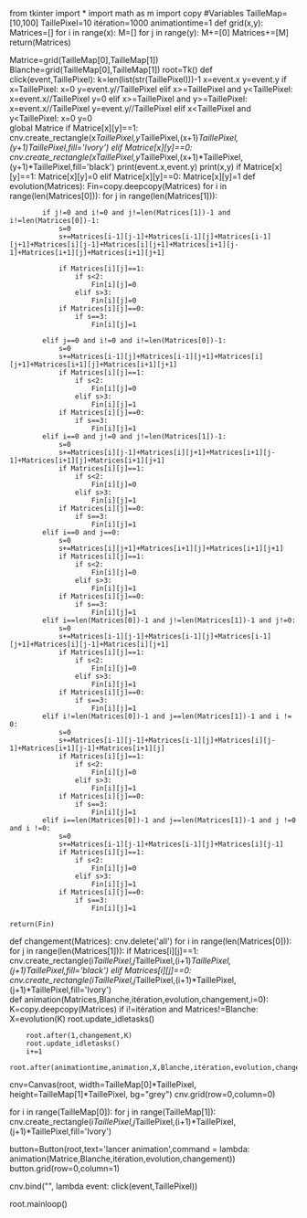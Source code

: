 from tkinter import *
import math as m
import copy 
#Variables
TailleMap= [10,100]
TaillePixel=10
itération=1000
animationtime=1
def grid(x,y):
    Matrices=[]
    for i in range(x):
        M=[]
        for j in range(y):
            M+=[0]
        Matrices+=[M]
    return(Matrices)

Matrice=grid(TailleMap[0],TailleMap[1])
Blanche=grid(TailleMap[0],TailleMap[1])
root=Tk()
def click(event,TaillePixel):
    k=len(list(str(TaillePixel)))-1
    x=event.x
    y=event.y
    if x<TaillePixel and y>=TaillePixel:
        x=0
        y=event.y//TaillePixel
    elif x>=TaillePixel and y<TaillePixel:
        x=event.x//TaillePixel
        y=0
    elif x>=TaillePixel and y>=TaillePixel:
        x=event.x//TaillePixel
        y=event.y//TaillePixel
    elif x<TaillePixel and y<TaillePixel:
        x=0
        y=0    
    global Matrice
    if Matrice[x][y]==1:
        cnv.create_rectangle(x*TaillePixel,y*TaillePixel,(x+1)*TaillePixel,(y+1)*TaillePixel,fill='Ivory')
    elif Matrice[x][y]==0:
        cnv.create_rectangle(x*TaillePixel,y*TaillePixel,(x+1)*TaillePixel,(y+1)*TaillePixel,fill='black')
    print(event.x,event.y)
    print(x,y)
    if Matrice[x][y]==1:
        Matrice[x][y]=0
    elif Matrice[x][y]==0:
        Matrice[x][y]=1
def evolution(Matrices):
    Fin=copy.deepcopy(Matrices)
    for i in range(len(Matrices[0])):
        for j in range(len(Matrices[1])):

            if j!=0 and i!=0 and j!=len(Matrices[1])-1 and i!=len(Matrices[0])-1:
                s=0
                s+=Matrices[i-1][j-1]+Matrices[i-1][j]+Matrices[i-1][j+1]+Matrices[i][j-1]+Matrices[i][j+1]+Matrices[i+1][j-1]+Matrices[i+1][j]+Matrices[i+1][j+1]

                if Matrices[i][j]==1:
                    if s<2:
                        Fin[i][j]=0
                    elif s>3:
                        Fin[i][j]=0
                if Matrices[i][j]==0:
                    if s==3:
                        Fin[i][j]=1

            elif j==0 and i!=0 and i!=len(Matrices[0])-1:
                s=0
                s+=Matrices[i-1][j]+Matrices[i-1][j+1]+Matrices[i][j+1]+Matrices[i+1][j]+Matrices[i+1][j+1]
                if Matrices[i][j]==1:
                    if s<2:
                        Fin[i][j]=0
                    elif s>3:
                        Fin[i][j]=1
                if Matrices[i][j]==0:
                    if s==3:
                        Fin[i][j]=1
            elif i==0 and j!=0 and j!=len(Matrices[1])-1:
                s=0
                s+=Matrices[i][j-1]+Matrices[i][j+1]+Matrices[i+1][j-1]+Matrices[i+1][j]+Matrices[i+1][j+1]
                if Matrices[i][j]==1:
                    if s<2:
                        Fin[i][j]=0
                    elif s>3:
                        Fin[i][j]=1
                if Matrices[i][j]==0:
                    if s==3:
                        Fin[i][j]=1
            elif i==0 and j==0:
                s=0
                s+=Matrices[i][j+1]+Matrices[i+1][j]+Matrices[i+1][j+1]
                if Matrices[i][j]==1:
                    if s<2:
                        Fin[i][j]=0
                    elif s>3:
                        Fin[i][j]=1
                if Matrices[i][j]==0:
                    if s==3:
                        Fin[i][j]=1
            elif i==len(Matrices[0])-1 and j!=len(Matrices[1])-1 and j!=0:
                s=0
                s+=Matrices[i-1][j-1]+Matrices[i-1][j]+Matrices[i-1][j+1]+Matrices[i][j-1]+Matrices[i][j+1]
                if Matrices[i][j]==1:
                    if s<2:
                        Fin[i][j]=0
                    elif s>3:
                        Fin[i][j]=1
                if Matrices[i][j]==0:
                    if s==3:
                        Fin[i][j]=1
            elif i!=len(Matrices[0])-1 and j==len(Matrices[1])-1 and i != 0:
                s=0
                s+=Matrices[i-1][j-1]+Matrices[i-1][j]+Matrices[i][j-1]+Matrices[i+1][j-1]+Matrices[i+1][j]
                if Matrices[i][j]==1:
                    if s<2:
                        Fin[i][j]=0
                    elif s>3:
                        Fin[i][j]=1
                if Matrices[i][j]==0:
                    if s==3:
                        Fin[i][j]=1
            elif i==len(Matrices[0])-1 and j==len(Matrices[1])-1 and j !=0 and i !=0:
                s=0
                s+=Matrices[i-1][j-1]+Matrices[i-1][j]+Matrices[i][j-1]
                if Matrices[i][j]==1:
                    if s<2:
                        Fin[i][j]=0
                    elif s>3:
                        Fin[i][j]=1
                if Matrices[i][j]==0:
                    if s==3:
                        Fin[i][j]=1           
                        
    return(Fin)
def changement(Matrices):
    cnv.delete('all')
    for i in range(len(Matrices[0])):
        for j in range(len(Matrices[1])):
            if Matrices[i][j]==1:
                cnv.create_rectangle(i*TaillePixel,j*TaillePixel,(i+1)*TaillePixel,(j+1)*TaillePixel,fill='black')
            elif Matrices[i][j]==0:
                cnv.create_rectangle(i*TaillePixel,j*TaillePixel,(i+1)*TaillePixel,(j+1)*TaillePixel,fill='Ivory')           
def animation(Matrices,Blanche,itération,evolution,changement,i=0):
    K=copy.deepcopy(Matrices)
    if i!=itération and Matrices!=Blanche:
        X=evolution(K)
        root.update_idletasks()

        root.after(1,changement,K)
        root.update_idletasks()
        i+=1
        root.after(animationtime,animation,X,Blanche,itération,evolution,changement,i)
        
cnv=Canvas(root, width=TailleMap[0]*TaillePixel, height=TailleMap[1]*TaillePixel, bg="grey")
cnv.grid(row=0,column=0)

for i in range(TailleMap[0]):
    for j in range(TailleMap[1]):
        cnv.create_rectangle(i*TaillePixel,j*TaillePixel,(i+1)*TaillePixel,(j+1)*TaillePixel,fill='Ivory')


button=Button(root,text='lancer animation',command = lambda: animation(Matrice,Blanche,itération,evolution,changement))
button.grid(row=0,column=1)

cnv.bind("<Button-1>", lambda event: click(event,TaillePixel))

root.mainloop()
